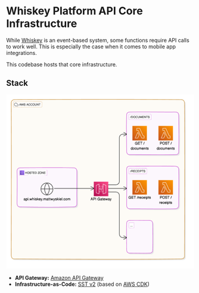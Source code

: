 # Whiskey Platform API Core Infrastructure

While [Whiskey](https://github.com/whiskey-platform) is an event-based system, some functions require API calls to work well. This is especially the case when it comes to mobile app integrations.

This codebase hosts that core infrastructure.

## Stack

![architecture](./architecture.png)

- **API Gateway:** [Amazon API Gateway](https://aws.amazon.com/api-gateway/)
- **Infrastructure-as-Code:** [SST v2](https://v2.sst.dev) (based on [AWS CDK](https://aws.amazon.com/cdk/))
